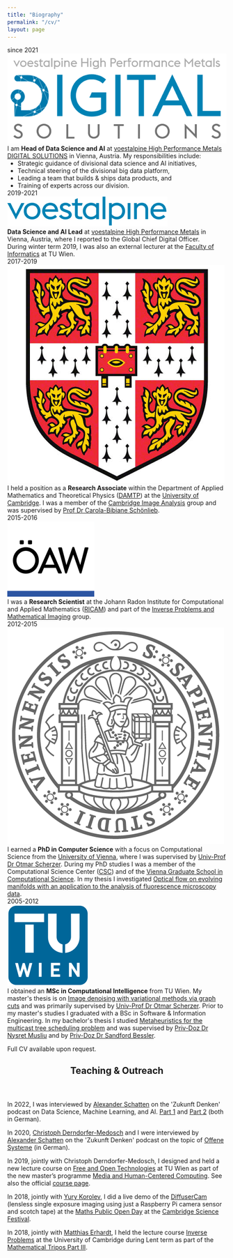 ```yaml
---
title: "Biography"
permalink: "/cv/"
layout: page
---
```


<article>
<div class="bibliography">
    <div class="item">
        <div class="timespan">since 2021</div>
        <div class="pic">
            <div class="dot"></div>
            <div class="logo">
                <img src="/assets/images/voestalpine-ds-logo.png" />
            </div>
        </div>
        <div class="desc">
I am <b>Head of Data Science and AI</b> at <a href="https://www.voestalpine.com/highperformancemetals/en/digitalsolutions/" target="_blank">voestalpine High Performance Metals DIGITAL SOLUTIONS</a> in Vienna, Austria.
My responsibilities include:
<ul style="margin: 0;">
    <li style="margin: 0;">Strategic guidance of divisional data science and AI initiatives,</li>
    <li style="margin: 0;">Technical steering of the divisional big data platform,</li>
    <li style="margin: 0;">Leading a team that builds & ships data products, and</li>
    <li style="margin: 0;">Training of experts across our division.</li>
</ul>
        </div>
    </div>
    <div class="item">
        <div class="timespan">2019-2021</div>
        <div class="pic">
            <div class="dot"></div>
            <div class="logo">
                <img src="/assets/images/voestalpine-logo.png" />
            </div>
        </div>
        <div class="desc">
<b>Data Science and AI Lead</b> at <a href="https://www.voestalpine.com/highperformancemetals/en/" target="_blank">voestalpine High Performance Metals</a> in Vienna, Austria, where I reported to the Global Chief Digital Officer.<br />
During winter term 2019, I was also an external lecturer at the <a href="https://informatics.tuwien.ac.at/" target="_blank">Faculty of Informatics</a> at TU Wien.
        </div>
    </div>
    <div class="item">
        <div class="timespan">2017-2019</div>
        <div class="pic">
            <div class="dot"></div>
            <div class="logo">
                <img src="/assets/images/cambridge-logo.png" />
            </div>
        </div>
        <div class="desc">I held a position as a <b>Research Associate</b> within the Department of Applied Mathematics and Theoretical Physics (<a href="https://www.damtp.cam.ac.uk/" target="_blank">DAMTP</a>) at the <a href="https://www.cam.ac.uk/" target="_blank">University of Cambridge</a>. I was a member of the <a href="http://www.damtp.cam.ac.uk/research/cia/" target="_blank">Cambridge Image Analysis</a> group and was supervised by <a href="https://www.damtp.cam.ac.uk/user/cbs31/" target="_blank">Prof Dr Carola-Bibiane Schönlieb</a>.</div>
    </div>
    <div class="item">
        <div class="timespan">2015-2016</div>
        <div class="pic">
            <div class="dot"></div>
            <div class="logo">
                <img src="/assets/images/oeaw-logo.png" />
            </div>
        </div>
        <div class="desc">I was a <b>Research Scientist</b> at the Johann Radon Institute for Computational and Applied Mathematics (<a href="https://www.ricam.oeaw.ac.at/" target="_blank">RICAM</a>) and part of the <a href="https://www.ricam.oeaw.ac.at/research/groups/group-scherzer/" target="_blank">Inverse Problems and Mathematical Imaging</a> group.</div>
    </div>
    <div class="item">
        <div class="timespan">2012-2015</div>
        <div class="pic">
            <div class="dot"></div>
            <div class="logo">
                <img src="/assets/images/univie-logo.png" />
            </div>
        </div>
        <div class="desc">
            I earned a <b>PhD in Computer Science</b> with a focus on Computational Science from the <a href="https://www.univie.ac.at/" target="_blank">University of Vienna</a>, where I was supervised by <a href="https://www.csc.univie.ac.at/scherzer/" target="_blank">Univ-Prof Dr Otmar Scherzer</a>.
            During my PhD studies I was a member of the Computational Science Center (<a href="https://www.csc.univie.ac.at/" target="_blank">CSC</a>) and of the <a href="https://www.csc.univie.ac.at/ik/" target="_blank">Vienna Graduate School in Computational Science</a>.
            In my thesis I investigated <a href="http://othes.univie.ac.at/38207/" target="_blank">Optical flow on evolving manifolds with an application to the analysis of fluorescence microscopy data</a>.
        </div>
    </div>
    <div class="item">
        <div class="timespan">2005-2012</div>
        <div class="pic">
            <div class="dot"></div>
            <div class="logo">
                <img src="/assets/images/tuwien-logo.png" />
            </div>
        </div>
        <div class="desc">I obtained an <b>MSc in Computational Intelligence</b> from TU Wien. My master's thesis is on <a href="/assets/files/mscthesis.pdf" target="_blank">Image denoising with variational methods via graph cuts</a> and was primarily supervised by <a href="https://www.csc.univie.ac.at/scherzer/" target="_blank">Univ-Prof Dr Otmar Scherzer</a>. Prior to my master's studies I graduated with a BSc in Software & Information Engineering. In my bachelor's thesis I studied <a href="/assets/files/bscthesis.pdf" target="_blank">Metaheuristics for the multicast tree scheduling problem</a> and was supervised by <a href="https://www.dbai.tuwien.ac.at/staff/musliu/" target="_blank">Priv-Doz Dr Nysret Musliu</a> and by <a href="https://informatics.tuwien.ac.at/people/sandford-bessler" target="_blank">Priv-Doz Dr Sandford Bessler</a>.</div>
    </div>
</div>
<p>Full CV available upon request.</p>
</article>

<article>
<header><h1>Teaching & Outreach</h1></header>
<p>In 2022, I was interviewed by <a href="https://schatten.info/" target="_blank">Alexander Schatten</a> on the 'Zukunft Denken' podcast on Data Science, Machine Learning, and AI. <a href="https://podcast.zukunft-denken.eu/e/053-data_science_lukas_lang-1/" target="_blank">Part 1</a> and <a href="https://podcast.zukunft-denken.eu/e/054-data_science_lukas_lang-2/" target="_blank">Part 2</a> (both in German).</p>

<p>In 2020, <a href="https://derndorfer.eu/" target="_blank">Christoph Derndorfer-Medosch</a> and I were interviewed by <a href="https://schatten.info/" target="_blank">Alexander Schatten</a> on the 'Zukunft Denken' podcast on the topic of <a href="https://podcast.zukunft-denken.eu/e/020-offene-systeme-teil-2-gesprach-mit-lukas-lang-und-christoph-derndorfer/" target="_blank">Offene Systeme</a> (in German).</p>

<p>In 2019, jointly with Christoph Derndorfer-Medosch, I designed and held a new lecture course on <a href="https://free-and-open-technologies.github.io/" target="_blank">Free and Open Technologies</a> at TU Wien as part of the new master’s programme <a href="https://informatics.tuwien.ac.at/master/media-and-human-centered-computing/" target="_blank">Media and Human-Centered Computing</a>.  See also the official <a href="https://tiss.tuwien.ac.at/course/courseDetails.xhtml?dswid=2593&dsrid=293&courseNr=193067&semester=2019W" target="_blank">course page</a>.</p>

<p>In 2018, jointly with <a href="https://yury-korolev.gitlab.io/" target="_blank">Yury Korolev</a>, I did a live demo of the <a href="https://waller-lab.github.io/DiffuserCam/" target="_blank">DiffuserCam</a> (lensless single exposure imaging using just a Raspberry Pi camera sensor and scotch tape) at the <a href="https://www.maths.cam.ac.uk/events/maths-public-open-day-cambridge-science-festival" target="_blank">Maths Public Open Day</a> at the <a href="https://www.festival.cam.ac.uk/" target="_blank">Cambridge Science Festival</a>.</p>

<p>In 2018, jointly with <a href="https://mehrhardt.github.io/" target="_blank">Matthias Erhardt</a>, I held the lecture course <a href="http://www.damtp.cam.ac.uk/research/cia/inverse-problems" target="_blank">Inverse Problems</a> at the University of Cambridge during Lent term as part of the <a href="https://www.maths.cam.ac.uk/postgrad/part-iii/" target="_blank">Mathematical Tripos Part III</a>.</p>
</article>
